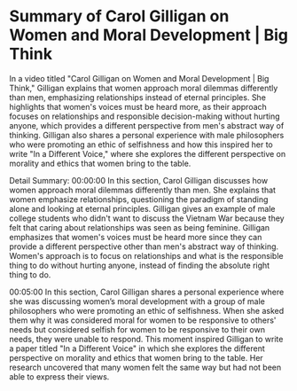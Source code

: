 # Summary of Carol Gilligan on Women and Moral Development | Big Think

In a video titled "Carol Gilligan on Women and Moral Development | Big Think," Gilligan explains that women approach moral dilemmas differently than men, emphasizing relationships instead of eternal principles. She highlights that women's voices must be heard more, as their approach focuses on relationships and responsible decision-making without hurting anyone, which provides a different perspective from men's abstract way of thinking. Gilligan also shares a personal experience with male philosophers who were promoting an ethic of selfishness and how this inspired her to write "In a Different Voice," where she explores the different perspective on morality and ethics that women bring to the table.

Detail Summary: 
00:00:00
In this section, Carol Gilligan discusses how women approach moral dilemmas differently than men. She explains that women emphasize relationships, questioning the paradigm of standing alone and looking at eternal principles. Gilligan gives an example of male college students who didn't want to discuss the Vietnam War because they felt that caring about relationships was seen as being feminine. Gilligan emphasizes that women's voices must be heard more since they can provide a different perspective other than men's abstract way of thinking. Women's approach is to focus on relationships and what is the responsible thing to do without hurting anyone, instead of finding the absolute right thing to do.

00:05:00
In this section, Carol Gilligan shares a personal experience where she was discussing women’s moral development with a group of male philosophers who were promoting an ethic of selfishness. When she asked them why it was considered moral for women to be responsive to others' needs but considered selfish for women to be responsive to their own needs, they were unable to respond. This moment inspired Gilligan to write a paper titled "In a Different Voice" in which she explores the different perspective on morality and ethics that women bring to the table. Her research uncovered that many women felt the same way but had not been able to express their views.

